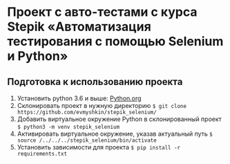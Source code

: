 # Проект с авто-тестами с курса Stepik «Автоматизация тестирования с помощью Selenium и Python»

## Подготовка к использованию проекта
1. Установить python 3.6 и выше:
    [Python.org](https://www.python.org/downloads/)
2. Склонировать проект в нужную директорию
    `$ git clone https://github.com/evmyshkin/stepik_selenium/`
3. Добавить виртуальное окружение Python в склонированный проект
    `$ python3 -m venv stepik_selenium`
4. Активировать виртуальное окружение, указав актуальный путь
    `$ source /../../../stepik_selenium/bin/activate`
5. Установить зависимости для проекта
    `$ pip install -r requirements.txt`
